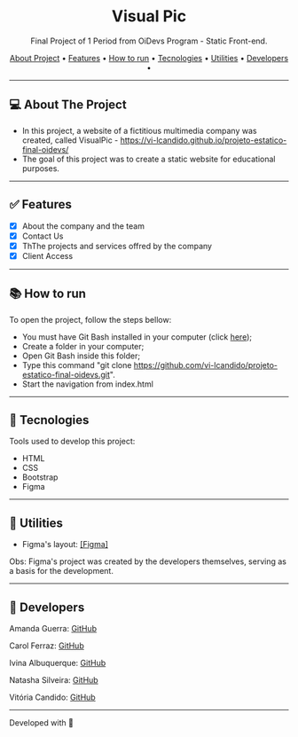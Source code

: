 <h1 align="center">Visual Pic</h1>

<p align="center"> Final Project of 1 Period  from OiDevs Program - Static Front-end.</p>

<p align="center">
  <a href="#computer-sobre-o-projeto">About Project</a> •
  <a href="#white_check_mark-features">Features</a> •
  <a href="#books-como-executar">How to run</a> •
  <a href="#hammer-tecnologias">Tecnologies</a> •
  <a href="#hammer-utilitários">Utilities</a> •
   <a href="#rocket-devs">Developers</a> •
</p>

---

## :computer: About The Project

- In this project, a website of a fictitious multimedia company was created, called VisualPic - https://vi-lcandido.github.io/projeto-estatico-final-oidevs/
- The goal of this project was to create a static website for educational purposes.

---

## :white_check_mark: Features
- [x] About the company and the team
- [x] Contact Us
- [x] ThThe projects and services offred by the company
- [x] Client Access

---

## :books: How to run

To open the project, follow the steps bellow:
- You must have Git Bash installed in your computer (click <a href="https://git-scm.com/download/win">here</a>);
- Create a folder in your computer;
- Open Git Bash inside this folder;
- Type this command "git clone https://github.com/vi-lcandido/projeto-estatico-final-oidevs.git".
- Start the navigation from index.html


---

## :hammer: Tecnologies

Tools used to develop this project:

- HTML
- CSS
- Bootstrap
- Figma

---

## :hammer: Utilities

- Figma's layout: <a href="https://www.figma.com/file/mCrNI8yvDehcIFUb8abTJa/OiDevs---Projeto-Final?node-id=0%3A1" >[Figma]</a> 

Obs: Figma's project was created by the developers themselves, serving as a basis for the development.

---

## :rocket: Developers
  <p>Amanda Guerra:  <a href="https://github.com/amaendoas">GitHub</a></p>
  <p>Carol Ferraz: <a href="https://github.com/carolferraz">GitHub</b></sub></a><p> 
   <p>Ivina Albuquerque: <a href="https://github.com/Ivina-als">GitHub</b></sub></a><p> 
  <p>Natasha Silveira: <a href="https://github.com/natashasilveira">GitHub</b></sub></a></p>
  <p>Vitória Candido: <a href="https://github.com/vi-lcandido">GitHub</b></sub></a><p>
 

---
Developed with 💜

